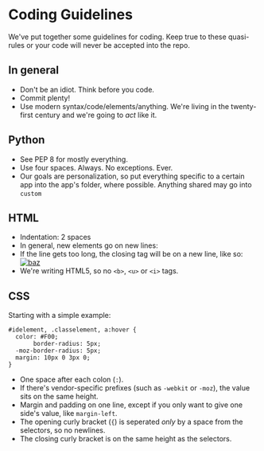 Coding Guidelines
=================

We've put together some guidelines for coding. Keep true to these quasi-rules
or your code will never be accepted into the repo.

In general
----------

* Don't be an idiot. Think before you code.
* Commit plenty!
* Use modern syntax/code/elements/anything. We're living in the twenty-first
  century and we're going to *act* like it.

Python
------

* See PEP 8 for mostly everything.
* Use four spaces. Always. No exceptions. Ever.
* Our goals are personalization, so put everything specific to a certain app
  into the app's folder, where possible. Anything shared may go into `custom`

HTML
----

* Indentation: 2 spaces
* In general, new elements go on new lines:
      <div></div>
      <div></div>
* If the line gets too long, the closing tag will be on a new line, like so:
      <a href="foo">
        <img src="bar" alt="baz">
      </a>
* We're writing HTML5, so no `<b>`, `<u>` or `<i>` tags.

CSS
---

Starting with a simple example:

    #idelement, .classelement, a:hover {
      color: #F00;
           border-radius: 5px;
      -moz-border-radius: 5px;
      margin: 10px 0 3px 0;
    }

* One space after each colon (`:`).
* If there's vendor-specific prefixes (such as `-webkit` or `-moz`), the value
  sits on the same height.
* Margin and padding on one line, except if you only want to give one side's
  value, like `margin-left`.
* The opening curly bracket (`{`) is seperated *only* by a space from the
  selectors, so no newlines.
* The closing curly bracket is on the same height as the selectors.

